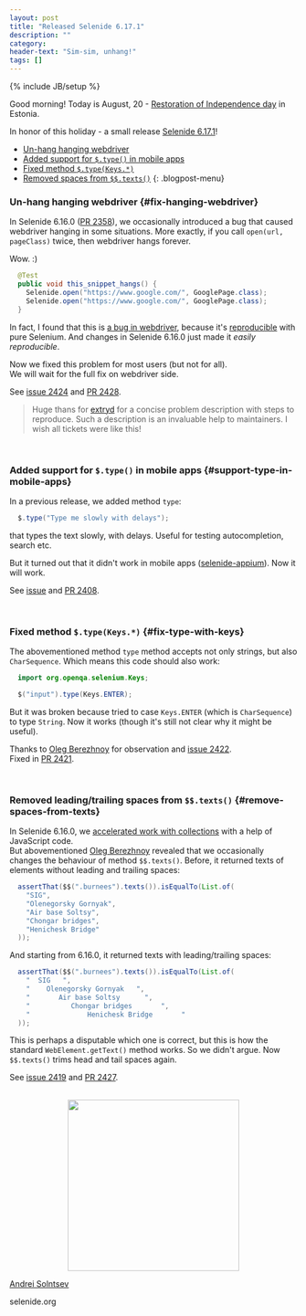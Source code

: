 ```yaml
---
layout: post
title: "Released Selenide 6.17.1"
description: ""
category:
header-text: "Sim-sim, unhang!"
tags: []
---
```

{% include JB/setup %}

Good morning!
Today is August, 20 - [Restoration of Independence day](https://www.visitestonia.com/en/why-estonia/estonia-celebrates-regained-independence) in Estonia.  

In honor of this holiday - a small release [Selenide 6.17.1](https://github.com/selenide/selenide/milestone/188?closed=1)!


* [Un-hang hanging webdriver](#fix-hanging-webdriver)
* [Added support for `$.type()` in mobile apps](#support-type-in-mobile-apps)
* [Fixed method `$.type(Keys.*)`](#fix-type-with-keys)
* [Removed spaces from `$$.texts()`](#remove-spaces-from-texts)
  {: .blogpost-menu}
  <br>

### Un-hang hanging webdriver {#fix-hanging-webdriver}

In Selenide 6.16.0 ([PR 2358](https://github.com/selenide/selenide/pull/2358)), we occasionally introduced a bug that 
caused webdriver hanging in some situations.
More exactly, if you call `open(url, pageClass)` twice, then webdriver hangs forever.

Wow. :)

```java
  @Test
  public void this_snippet_hangs() {
    Selenide.open("https://www.google.com/", GooglePage.class);
    Selenide.open("https://www.google.com/", GooglePage.class);
  }
```

In fact, I found that this is [a bug in webdriver](https://github.com/SeleniumHQ/selenium/issues/12576), 
because it's [reproducible](https://github.com/asolntsev/selenium-deadlock) with pure Selenium. 
And changes in Selenide 6.16.0 just made it _easily reproducible_. 

Now we fixed this problem for most users (but not for all).  
We will wait for the full fix on webdriver side. 

See [issue 2424](https://github.com/selenide/selenide/issues/2424) and [PR 2428](https://github.com/selenide/selenide/pull/2428).

> Huge thans for [extryd](https://github.com/extryd) for a concise problem description with steps to reproduce.
Such a description is an invaluable help to maintainers. I wish all tickets were like this!

<br>

### Added support for `$.type()` in mobile apps {#support-type-in-mobile-apps}

In a previous release, we added method `type`:
```java
  $.type("Type me slowly with delays");
```
that types the text slowly, with delays. Useful for testing autocompletion, search etc.

But it turned out that it didn't work in mobile apps ([selenide-appium](https://github.com/selenide/selenide/tree/main/modules/appium)). Now it will work. 

See [issue](https://github.com/selenide/selenide/pull/2191#issuecomment-1667578383) and [PR 2408](https://github.com/selenide/selenide/pull/2408).

<br>


### Fixed method `$.type(Keys.*)` {#fix-type-with-keys}

The abovementioned method `type` method accepts not only strings, but also `CharSequence`.
Which means this code should also work:
```java
  import org.openqa.selenium.Keys;

  $("input").type(Keys.ENTER);
```

But it was broken because tried to case `Keys.ENTER` (which is `CharSequence`) to type `String`. 
Now it works (though it's still not clear why it might be useful). 

Thanks to [Oleg Berezhnoy](https://github.com/bereg2k) for observation and [issue 2422](https://github.com/selenide/selenide/issues/2422).  
Fixed in [PR 2421](https://github.com/selenide/selenide/pull/2421).

<br>

### Removed leading/trailing spaces from `$$.texts()` {#remove-spaces-from-texts}

In Selenide 6.16.0, we [accelerated work with collections](/2023/07/02/selenide-6.16.0/#speedup-collection-checks) with a help of JavaScript code.   
But abovementioned [Oleg Berezhnoy](https://github.com/bereg2k) revealed that we occasionally changes the behaviour of method 
`$$.texts()`. Before, it returned texts of elements without leading and trailing spaces:

```java
  assertThat($$(".burnees").texts()).isEqualTo(List.of(
    "SIG",
    "Olenegorsky Gornyak",
    "Air base Soltsy",
    "Chongar bridges",
    "Henichesk Bridge"
  ));
```

And starting from 6.16.0, it returned texts with leading/trailing spaces:
```java
  assertThat($$(".burnees").texts()).isEqualTo(List.of(
    "  SIG   ",
    "    Olenegorsky Gornyak   ",
    "       Air base Soltsy      ",
    "          Chongar bridges       ",
    "              Henichesk Bridge       "
  ));
```

This is perhaps a disputable which one is correct, but this is how the standard `WebElement.getText()` method works.
So we didn't argue. Now `$$.texts()` trims head and tail spaces again.

See [issue 2419](https://github.com/selenide/selenide/issues/2419) and [PR 2427](https://github.com/selenide/selenide/pull/2427).

<br>

<center>
  <img src="{{ BASE_PATH }}/images/2023/08/restoration-independence-taasiseseisvumispaev-estonia.png" width="300"/>
</center>


[Andrei Solntsev](http://asolntsev.github.io/)

selenide.org
